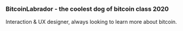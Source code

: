 ### BitcoinLabrador - the coolest dog of bitcoin class 2020

Interaction & UX designer, always looking to learn more about bitcoin.
